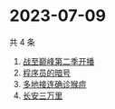 # 2023-07-09

共 4 条

<!-- BEGIN ZHIHUSEARCH -->
<!-- 最后更新时间 Sun Jul 09 2023 03:05:07 GMT+0800 (China Standard Time) -->
1. [战至巅峰第二季开播](https://www.zhihu.com/search?q=战至巅峰第二季开播)
1. [程序员的暗号](https://www.zhihu.com/search?q=程序员的暗号)
1. [多地接连确诊猴痘](https://www.zhihu.com/search?q=多地接连确诊猴痘)
1. [长安三万里](https://www.zhihu.com/search?q=长安三万里)
<!-- END ZHIHUSEARCH -->
